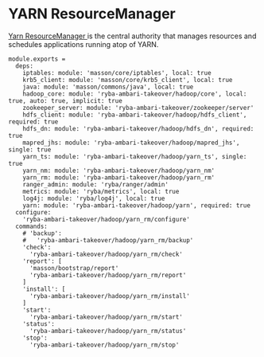 
# YARN ResourceManager

[Yarn ResourceManager ](http://hadoop.apache.org/docs/current/hadoop-yarn/hadoop-yarn-site/ResourceManagerRestart.html) is the central authority that manages resources and schedules applications running atop of YARN.

    module.exports =
      deps:
        iptables: module: 'masson/core/iptables', local: true
        krb5_client: module: 'masson/core/krb5_client', local: true
        java: module: 'masson/commons/java', local: true
        hadoop_core: module: 'ryba-ambari-takeover/hadoop/core', local: true, auto: true, implicit: true
        zookeeper_server: module: 'ryba-ambari-takeover/zookeeper/server'
        hdfs_client: module: 'ryba-ambari-takeover/hadoop/hdfs_client', required: true
        hdfs_dn: module: 'ryba-ambari-takeover/hadoop/hdfs_dn', required: true
        mapred_jhs: module: 'ryba-ambari-takeover/hadoop/mapred_jhs', single: true
        yarn_ts: module: 'ryba-ambari-takeover/hadoop/yarn_ts', single: true
        yarn_nm: module: 'ryba-ambari-takeover/hadoop/yarn_nm'
        yarn_rm: module: 'ryba-ambari-takeover/hadoop/yarn_rm'
        ranger_admin: module: 'ryba/ranger/admin'
        metrics: module: 'ryba/metrics', local: true
        log4j: module: 'ryba/log4j', local: true
        yarn: module: 'ryba-ambari-takeover/hadoop/yarn', required: true
      configure:
        'ryba-ambari-takeover/hadoop/yarn_rm/configure'
      commands:
        # 'backup':
        #   'ryba-ambari-takeover/hadoop/yarn_rm/backup'
        'check':
          'ryba-ambari-takeover/hadoop/yarn_rm/check'
        'report': [
          'masson/bootstrap/report'
          'ryba-ambari-takeover/hadoop/yarn_rm/report'
        ]
        'install': [
          'ryba-ambari-takeover/hadoop/yarn_rm/install'
        ]
        'start':
          'ryba-ambari-takeover/hadoop/yarn_rm/start'
        'status':
          'ryba-ambari-takeover/hadoop/yarn_rm/status'
        'stop':
          'ryba-ambari-takeover/hadoop/yarn_rm/stop'

[restart]: http://hadoop.apache.org/docs/current/hadoop-yarn/hadoop-yarn-site/ResourceManagerRestart.html
[ml_root_acl]: http://lucene.472066.n3.nabble.com/Yarn-HA-Zookeeper-ACLs-td4138735.html
[cloudera_ha]: http://www.cloudera.com/content/cloudera/en/documentation/core/latest/topics/cdh_hag_rm_ha_config.html
[cloudera_wp]: http://www.cloudera.com/content/cloudera/en/documentation/core/latest/topics/admin_ha_yarn_work_preserving_recovery.html
[hdp_wp]: http://docs.hortonworks.com/HDPDocuments/HDP2/HDP-2.2.4/bk_yarn_resource_mgt/content/ch_work-preserving_restart.html
[YARN-128]: https://issues.apache.org/jira/browse/YARN-128
[YARN-128-pdf]: https://issues.apache.org/jira/secure/attachment/12552867/RMRestartPhase1.pdf
[YARN-556]: https://issues.apache.org/jira/browse/YARN-556
[YARN-556-pdf]: https://issues.apache.org/jira/secure/attachment/12599562/Work%20Preserving%20RM%20Restart.pdf
